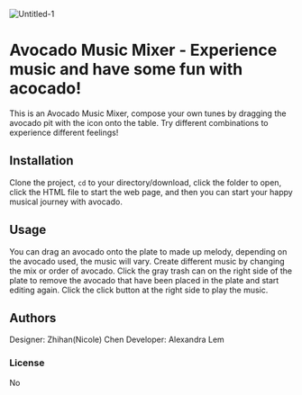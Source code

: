 ![Untitled-1](https://user-images.githubusercontent.com/90261613/153732398-6556dfd4-f3f6-46e3-b537-97998c0e8cb7.jpg)

# Avocado Music Mixer - Experience music and have some fun with acocado!
This is an Avocado Music Mixer, compose your own tunes by dragging the avocado pit with the icon onto the table. Try different combinations to experience different feelings!


## Installation

Clone the project, <code>cd</code> to your directory/download, click the folder to open, click the HTML file to start the web page, and then you can start your happy musical journey with avocado.


## Usage

You can drag an avocado onto the plate to made up melody, depending on the avocado used, the music will vary. Create different music by changing the mix or order of avocado. Click the gray trash can on the right side of the plate to remove the avocado that have been placed in the plate and start editing again. Click the click button at the right side to play the music.

## Authors
Designer: Zhihan(Nicole) Chen
Developer: Alexandra Lem

### License 
No
